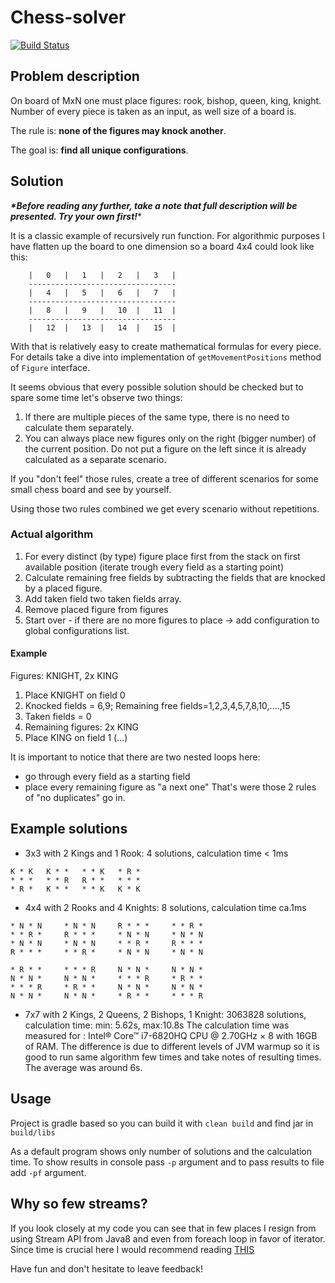 # Chess-solver
[![Build Status](https://travis-ci.org/FrancoCorleone/chess-solver.png?branch=master)](https://travis-ci.org/FrancoCorleone/chess-solver)

## Problem description
On board of MxN one must place figures: rook, bishop, queen, king, knight. Number of every piece is taken as an input, as well size of a board is.

The rule is: **none of the figures may knock another**.

The goal is: **find all unique configurations**.
## Solution
***\*Before reading any further, take a note that full description will be presented. Try your own first!***\*



It is a classic example of recursively run function. For algorithmic purposes I have flatten up the board to one dimension so a board 4x4 could look like this:
```
    |   0   |   1   |   2   |   3   |
    ---------------------------------
    |   4   |   5   |   6   |   7   |
    ---------------------------------
    |   8   |   9   |   10  |   11  |
    ---------------------------------
    |   12  |   13  |   14  |   15  |
```
With that is relatively easy to create mathematical formulas for every piece. For details take a dive into implementation of `getMovementPositions` method of `Figure` interface.

It seems obvious that every possible solution should be checked but to spare some time let's observe two things:
1. If there are multiple pieces of the same type, there is no need to calculate them separately.
2. You can always place new figures only on the right (bigger number) of the current position. Do not put a figure on the left since it is already calculated as a separate scenario.

If you "don't feel" those rules, create a tree of different scenarios for some small chess board and see by yourself.

Using those two rules combined we get every scenario without repetitions.

### Actual algorithm
1. For every distinct (by type) figure place first from the stack on first available position (iterate trough every field as a starting point)
2. Calculate remaining free fields by subtracting the fields that are knocked by a placed figure.
3. Add taken field two taken fields array.
4. Remove placed figure from figures
5. Start over - if there are no more figures to place -> add configuration to global configurations list.


#### Example
Figures: KNIGHT, 2x KING
1. Place KNIGHT on field 0
2. Knocked fields = 6,9; Remaining free fields=1,2,3,4,5,7,8,10,....,15
3. Taken fields = 0
4. Remaining figures: 2x KING
5. Place KING on field 1 (...)

It is important to notice that there are two nested loops here: 
- go through every field as a starting field
- place every remaining figure as "a next one"
That's were those 2 rules of "no duplicates" go in.


## Example solutions
- 3x3 with 2 Kings and 1 Rook: 4 solutions, calculation time < 1ms
```
K * K   K * *   * * K   * R *
* * *   * * R   R * *   * * *
* R *   K * *   * * K   K * K
```
- 4x4 with 2 Rooks and 4 Knights: 8 solutions, calculation time ca.1ms
```
* N * N     * N * N     R * * *     * * R *
* * R *     R * * *     * N * N     * N * N
* N * N     * N * N     * * R *     R * * *
R * * *     * * R *     * N * N     * N * N

* R * *     * * * R     N * N *     N * N *
N * N *     N * N *     * * * R     * R * *
* * * R     * R * *     N * N *     N * N *
N * N *     N * N *     * R * *     * * * R      
```
- 7x7 with 2 Kings, 2 Queens, 2 Bishops, 1 Knight: 3063828 solutions, calculation time: min: 5.62s, max:10.8s
The calculation time was measured for : Intel® Core™ i7-6820HQ CPU @ 2.70GHz × 8 with 16GB of RAM. The difference is due to different levels of JVM warmup so it is good to run same algorithm few times and take notes of resulting times.
The average was around 6s. 

## Usage
Project is gradle based so you can build it with `clean build` and find jar in `build/libs`

As a default program shows only number of solutions and the calculation time. To show results in console pass `-p` argument and to pass results to file add `-pf` argument.

## Why so few streams?
If you look closely at my code you can see that in few places I resign from using Stream API from Java8 and even from foreach loop in favor of iterator.
Since time is crucial here I would recommend reading [THIS](https://blog.takipi.com/benchmark-how-java-8-lambdas-and-streams-can-make-your-code-5-times-slower/)

Have fun and don't hesitate to leave feedback!